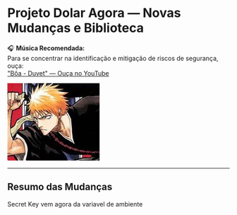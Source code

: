 # Projeto Dolar Agora — Novas Mudanças e Biblioteca

🎧 **Música Recomendada:**  
Para se concentrar na identificação e mitigação de riscos de segurança, ouça:  
["Bôa - Duvet" — Ouça no YouTube](https://www.youtube.com/watch?v=Uoox9fpmDP0)

![Thorfin](images/ichigo.png)

---

## Resumo das Mudanças

Secret Key vem agora da variavel de ambiente